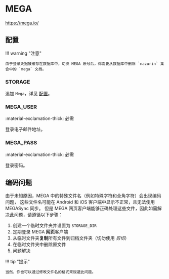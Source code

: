 # MEGA

<https://mega.io/>

## 配置

!!! warning "注意"

    由于登录凭据被缓存在数据库中，切换 MEGA 账号后，你需要从数据库中删除 `nazurin` 集合中的 `mega` 文档。

### STORAGE

追加 `Mega`，详见 [配置](../getting-started/configuration.zh.md/#storage)。

### MEGA_USER

:material-exclamation-thick: 必需

登录电子邮件地址。

### MEGA_PASS

:material-exclamation-thick: 必需

登录密码。

## 编码问题

由于未知原因，MEGA 中的特殊文件名（例如特殊字符和全角字符）会出现编码问题，
这些文件名可能在 Android 和 iOS 客户端中显示不正常，且无法使用 MEGASync 同步。
但是 MEGA 网页客户端能够正确处理这些文件，因此如需解决此问题，请遵循以下步骤：

1.  创建一个临时文件夹并设置为 `STORAGE_DIR`
2.  定期登录 MEGA **网页**客户端
3.  从临时文件夹**复制**所有文件到归档文件夹（切勿使用 _剪切_）
4.  在临时文件夹中删除原文件
5.  问题解决

!!! tip "提示"

    当然，你也可以通过修改文件名的格式来规避此问题。
